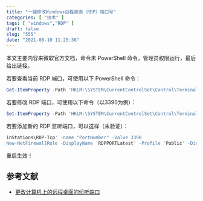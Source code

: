 ```yaml
---
title: "一键修改Windows远程桌面（RDP）端口号"
categories: [ "技术" ]
tags: [ "windows","RDP" ]
draft: false
slug: "555"
date: "2021-08-10 11:25:36"
---
```


本文主要内容来微软官方文档，命令未 PowerShell 命令，管理员权限运行，最后给出链接。

若要查看当前 RDP 端口，可使用以下 PowerShell 命令：

```powershell
Get-ItemProperty -Path 'HKLM:\SYSTEM\CurrentControlSet\Control\Terminal Server\WinStations\RDP-Tcp' -name "PortNumber"
```

若要修改 RDP 端口，可使用以下命令（以3390为例）：

```powershell
Set-ItemProperty -Path 'HKLM:\SYSTEM\CurrentControlSet\Control\Terminal Server\W
```

若要添加新的 RDP 监听端口，可以这样（未验证）：

```powershell
inStations\RDP-Tcp' -name "PortNumber" -Value 3390
New-NetFirewallRule -DisplayName 'RDPPORTLatest' -Profile 'Public' -Direction Inbound -Action Allow -Protocol TCP -LocalPort 3390
```

重启生效！

## 参考文献

- [更改计算机上的远程桌面的侦听端口](https://docs.microsoft.com/zh-cn/windows-server/remote/remote-desktop-services/clients/change-listening-port)